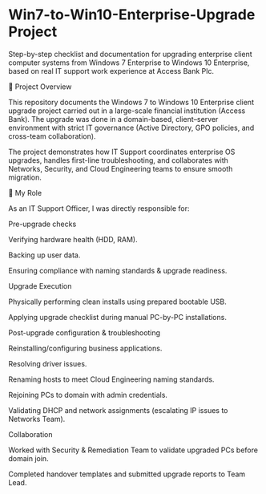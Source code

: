 # Win7-to-Win10-Enterprise-Upgrade Project
Step-by-step checklist and documentation for upgrading enterprise client computer systems from Windows 7 Enterprise to Windows 10 Enterprise, based on real IT support work experience at Access Bank Plc. 

📌 Project Overview

This repository documents the Windows 7 to Windows 10 Enterprise client upgrade project carried out in a large-scale financial institution (Access Bank).
The upgrade was done in a domain-based, client–server environment with strict IT governance (Active Directory, GPO policies, and cross-team collaboration).

The project demonstrates how IT Support coordinates enterprise OS upgrades, handles first-line troubleshooting, and collaborates with Networks, Security, and Cloud Engineering teams to ensure smooth migration.

🎯 My Role

As an IT Support Officer, I was directly responsible for:

Pre-upgrade checks

Verifying hardware health (HDD, RAM).

Backing up user data.

Ensuring compliance with naming standards & upgrade readiness.

Upgrade Execution

Physically performing clean installs using prepared bootable USB.

Applying upgrade checklist during manual PC-by-PC installations.

Post-upgrade configuration & troubleshooting

Reinstalling/configuring business applications.

Resolving driver issues.

Renaming hosts to meet Cloud Engineering naming standards.

Rejoining PCs to domain with admin credentials.

Validating DHCP and network assignments (escalating IP issues to Networks Team).

Collaboration

Worked with Security & Remediation Team to validate upgraded PCs before domain join.

Completed handover templates and submitted upgrade reports to Team Lead.
